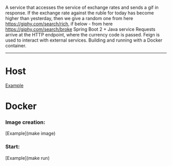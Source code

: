 A service that accesses the service of exchange rates and sends a gif in response. 
If the exchange rate against the ruble for today has become higher than yesterday,
then we give a random one from here https://giphy.com/search/rich,
if below - from here https://giphy.com/search/broke
Spring Boot 2 + Java service Requests arrive at the HTTP endpoint,
where the currency code is passed. 
Feign is used to interact with external services. 
Building and running with a Docker container.
***
# Host
[Example](http://localhost:8080)
# Docker
### Image creation:
[Example](make image)
### Start:
[Example](make run)